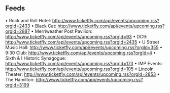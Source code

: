 ## Feeds

• Rock and Roll Hotel: http://www.ticketfly.com/api/events/upcoming.rss?orgId=2433
• Black Cat: http://www.ticketfly.com/api/events/upcoming.rss?orgId=2887
• Merriweather Post Pavilion: http://www.ticketfly.com/api/events/upcoming.rss?orgId=93
• DC9: http://www.ticketfly.com/api/events/upcoming.rss?orgId=2435
• U Street Music Hall: http://www.ticketfly.com/api/events/upcoming.rss?orgId=355
• 9:30 Club: http://www.ticketfly.com/api/events/upcoming.rss?orgId=4
• Sixth & I Historic Synagogue: http://www.ticketfly.com/api/events/upcoming.rss?orgId=173
• IMP Events: http://www.ticketfly.com/api/events/upcoming.rss?orgId=105
• Lincoln Theater: http://www.ticketfly.com/api/events/upcoming.rss?orgId=2853
• The Hamilton: http://www.ticketfly.com/api/events/upcoming.rss?orgId=3199
